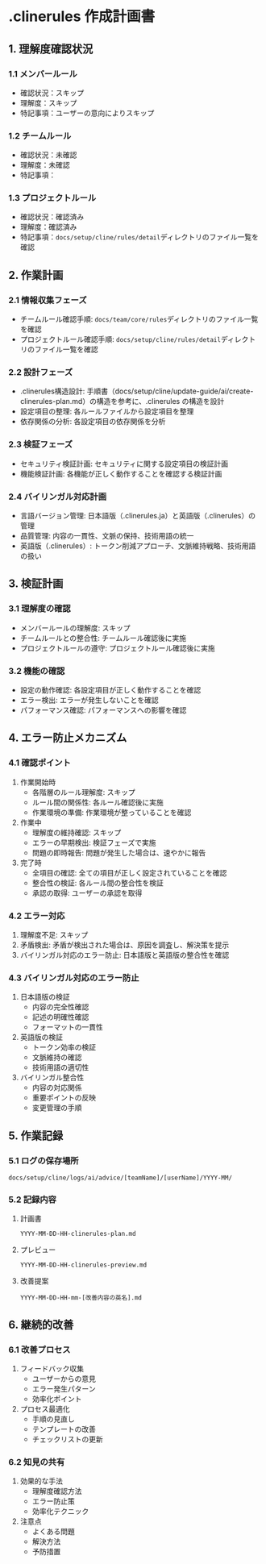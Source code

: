 # .clinerules 作成計画書

## 1. 理解度確認状況

### 1.1 メンバールール

-   確認状況：スキップ
-   理解度：スキップ
-   特記事項：ユーザーの意向によりスキップ

### 1.2 チームルール

-   確認状況：未確認
-   理解度：未確認
-   特記事項：

### 1.3 プロジェクトルール

-   確認状況：確認済み
-   理解度：確認済み
-   特記事項：`docs/setup/cline/rules/detail`ディレクトリのファイル一覧を確認

## 2. 作業計画

### 2.1 情報収集フェーズ

-   チームルール確認手順: `docs/team/core/rules`ディレクトリのファイル一覧を確認
-   プロジェクトルール確認手順: `docs/setup/cline/rules/detail`ディレクトリのファイル一覧を確認

### 2.2 設計フェーズ

-   .clinerules構造設計: 手順書（docs/setup/cline/update-guide/ai/create-clinerules-plan.md）の構造を参考に、.clinerules の構造を設計
-   設定項目の整理: 各ルールファイルから設定項目を整理
-   依存関係の分析: 各設定項目の依存関係を分析

### 2.3 検証フェーズ

-   セキュリティ検証計画: セキュリティに関する設定項目の検証計画
-   機能検証計画: 各機能が正しく動作することを確認する検証計画

### 2.4 バイリンガル対応計画

-   言語バージョン管理: 日本語版（.clinerules.ja）と英語版（.clinerules）の管理
-   品質管理: 内容の一貫性、文脈の保持、技術用語の統一
-   英語版（.clinerules）: トークン削減アプローチ、文脈維持戦略、技術用語の扱い

## 3. 検証計画

### 3.1 理解度の確認

-   メンバールールの理解度: スキップ
-   チームルールとの整合性: チームルール確認後に実施
-   プロジェクトルールの遵守: プロジェクトルール確認後に実施

### 3.2 機能の確認

-   設定の動作確認: 各設定項目が正しく動作することを確認
-   エラー検出: エラーが発生しないことを確認
-   パフォーマンス確認: パフォーマンスへの影響を確認

## 4. エラー防止メカニズム

### 4.1 確認ポイント

1.  作業開始時
    -   各階層のルール理解度: スキップ
    -   ルール間の関係性: 各ルール確認後に実施
    -   作業環境の準備: 作業環境が整っていることを確認
2.  作業中
    -   理解度の維持確認: スキップ
    -   エラーの早期検出: 検証フェーズで実施
    -   問題の即時報告: 問題が発生した場合は、速やかに報告
3.  完了時
    -   全項目の確認: 全ての項目が正しく設定されていることを確認
    -   整合性の検証: 各ルール間の整合性を検証
    -   承認の取得: ユーザーの承認を取得

### 4.2 エラー対応

1.  理解度不足: スキップ
2.  矛盾検出: 矛盾が検出された場合は、原因を調査し、解決策を提示
3.  バイリンガル対応のエラー防止: 日本語版と英語版の整合性を確認

### 4.3 バイリンガル対応のエラー防止

1.  日本語版の検証
    -   内容の完全性確認
    -   記述の明確性確認
    -   フォーマットの一貫性
2.  英語版の検証
    -   トークン効率の検証
    -   文脈維持の確認
    -   技術用語の適切性
3.  バイリンガル整合性
    -   内容の対応関係
    -   重要ポイントの反映
    -   変更管理の手順

## 5. 作業記録

### 5.1 ログの保存場所

```
docs/setup/cline/logs/ai/advice/[teamName]/[userName]/YYYY-MM/
```

### 5.2 記録内容

1.  計画書
    ```
    YYYY-MM-DD-HH-clinerules-plan.md
    ```
2.  プレビュー
    ```
    YYYY-MM-DD-HH-clinerules-preview.md
    ```
3.  改善提案
    ```
    YYYY-MM-DD-HH-mm-[改善内容の英名].md
    ```

## 6. 継続的改善

### 6.1 改善プロセス

1.  フィードバック収集
    -   ユーザーからの意見
    -   エラー発生パターン
    -   効率化ポイント
2.  プロセス最適化
    -   手順の見直し
    -   テンプレートの改善
    -   チェックリストの更新

### 6.2 知見の共有

1.  効果的な手法
    -   理解度確認方法
    -   エラー防止策
    -   効率化テクニック
2.  注意点
    -   よくある問題
    -   解決方法
    -   予防措置